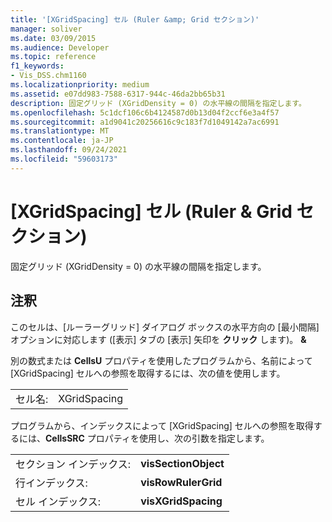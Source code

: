 ```yaml
---
title: '[XGridSpacing] セル (Ruler &amp; Grid セクション)'
manager: soliver
ms.date: 03/09/2015
ms.audience: Developer
ms.topic: reference
f1_keywords:
- Vis_DSS.chm1160
ms.localizationpriority: medium
ms.assetid: e07dd983-7588-6317-944c-46da2bb65b31
description: 固定グリッド (XGridDensity = 0) の水平線の間隔を指定します。
ms.openlocfilehash: 5c1dcf106c6b4124587d0b13d04f2ccf6e3a4f57
ms.sourcegitcommit: a1d9041c20256616c9c183f7d1049142a7ac6991
ms.translationtype: MT
ms.contentlocale: ja-JP
ms.lasthandoff: 09/24/2021
ms.locfileid: "59603173"
---
```

# <a name="xgridspacing-cell-ruler-amp-grid-section"></a>[XGridSpacing] セル (Ruler &amp; Grid セクション)

固定グリッド (XGridDensity = 0) の水平線の間隔を指定します。
  
## <a name="remarks"></a>注釈

このセルは、[ルーラーグリッド] ダイアログ ボックスの水平方向の [最小間隔] オプションに対応します ([表示] タブの [表示] 矢印を **クリック** します)。 **&amp;** 
  
別の数式または **CellsU** プロパティを使用したプログラムから、名前によって [XGridSpacing] セルへの参照を取得するには、次の値を使用します。 
  
|||
|:-----|:-----|
|セル名:  <br/> |XGridSpacing  <br/> |
   
プログラムから、インデックスによって [XGridSpacing] セルへの参照を取得するには、**CellsSRC** プロパティを使用し、次の引数を指定します。 
  
|||
|:-----|:-----|
|セクション インデックス:  <br/> |**visSectionObject** <br/> |
|行インデックス:  <br/> |**visRowRulerGrid** <br/> |
|セル インデックス:  <br/> |**visXGridSpacing** <br/> |
   

